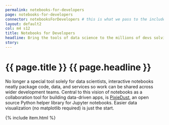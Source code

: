 ```yaml
---
permalink: notebooks-for-developers
page: notebooks-for-developers
connector: notebooksForDevelopers # this is what we pass to the include, and matches the strategy collection
layout: default2
col: m4 s12
title: Notebooks for Developers
headline: Bring the tools of data science to the millions of devs solving data problems.
story: 
---
```


# <span>{{ page.title }}</span> {{ page.headline }}

No longer a special tool solely for data scientists, interactive notebooks neatly package code, data, and services so work can be shared across wider development teams. Central to this vision of notebooks as a collaboration tool for building data-driven apps, is [PixieDust](https://github.com/ibm-cds-labs/pixiedust), an open source Python helper library for Jupyter notebooks. Easier data visualization (no matplotlib required) is just the start.

{% include item.html %}